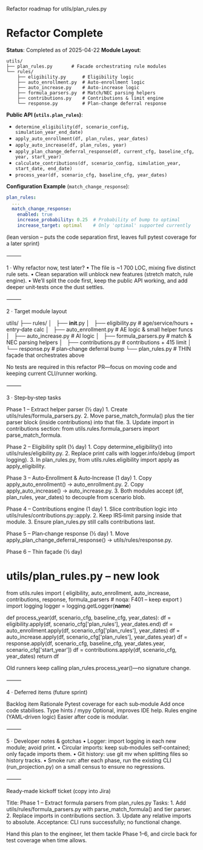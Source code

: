 Refactor roadmap for utils/plan_rules.py

# Refactor Complete
**Status**: Completed as of 2025-04-22
**Module Layout**:
```
utils/
├── plan_rules.py       # Facade orchestrating rule modules
└── rules/
    ├── eligibility.py      # Eligibility logic
    ├── auto_enrollment.py  # Auto-enrollment logic
    ├── auto_increase.py    # Auto-increase logic
    ├── formula_parsers.py  # Match/NEC parsing helpers
    ├── contributions.py    # Contributions & limit engine
    └── response.py         # Plan-change deferral response
```
**Public API (`utils.plan_rules`)**:
- `determine_eligibility(df, scenario_config, simulation_year_end_date)`
- `apply_auto_enrollment(df, plan_rules, year_dates)`
- `apply_auto_increase(df, plan_rules, year)`
- `apply_plan_change_deferral_response(df, current_cfg, baseline_cfg, year, start_year)`
- `calculate_contributions(df, scenario_config, simulation_year, start_date, end_date)`
- `process_year(df, scenario_cfg, baseline_cfg, year_dates)`

**Configuration Example** (`match_change_response`):
```yaml
plan_rules:
  ...
  match_change_response:
    enabled: true
    increase_probability: 0.25  # Probability of bump to optimal
    increase_target: optimal    # Only 'optimal' supported currently
```

(lean version – puts the code separation first, leaves full pytest coverage for a later sprint)

⸻

1 · Why refactor now, test later?
	•	The file is ~1 700 LOC, mixing five distinct rule sets.
	•	Clean separation will unblock new features (stretch match, rule engine).
	•	We’ll split the code first, keep the public API working, and add deeper unit‑tests once the dust settles.

⸻

2 · Target module layout

utils/
├── rules/
│   ├── __init__.py
│   ├── eligibility.py          # age/service/hours + entry‑date calc
│   ├── auto_enrollment.py      # AE logic & small helper funcs
│   ├── auto_increase.py        # AI logic
│   ├── formula_parsers.py      # match & NEC parsing helpers
│   ├── contributions.py        # contributions + 415 limit
│   └── response.py             # plan‑change deferral bump
└── plan_rules.py               # THIN façade that orchestrates above

No tests are required in this refactor PR—focus on moving code and keeping current CLI/runner working.

⸻

3 · Step‑by‑step tasks

Phase 1 – Extract helper parser (½ day)
	1.	Create utils/rules/formula_parsers.py.
	2.	Move parse_match_formula() plus the tier parser block (inside contributions) into that file.
	3.	Update import in contributions section:
from utils.rules.formula_parsers import parse_match_formula.

Phase 2 – Eligibility split (½ day)
	1.	Copy determine_eligibility() into utils/rules/eligibility.py.
	2.	Replace print calls with logger.info/debug (import logging).
	3.	In plan_rules.py, from utils.rules.eligibility import apply as apply_eligibility.

Phase 3 – Auto‑Enrollment & Auto‑Increase (1 day)
	1.	Copy apply_auto_enrollment() → auto_enrollment.py.
	2.	Copy apply_auto_increase() → auto_increase.py.
	3.	Both modules accept (df, plan_rules, year_dates) to decouple from scenario blob.

Phase 4 – Contributions engine (1 day)
	1.	Slice contribution logic into utils/rules/contributions.py::apply.
	2.	Keep IRS‑limit parsing inside that module.
	3.	Ensure plan_rules.py still calls contributions last.

Phase 5 – Plan‑change response (½ day)
	1.	Move apply_plan_change_deferral_response() → utils/rules/response.py.

Phase 6 – Thin façade (½ day)

# utils/plan_rules.py – new look
from utils.rules import (
    eligibility, auto_enrollment, auto_increase,
    contributions, response, formula_parsers  # noqa: F401 – keep export
)
import logging
logger = logging.getLogger(__name__)

def process_year(df, scenario_cfg, baseline_cfg, year_dates):
    df = eligibility.apply(df, scenario_cfg['plan_rules'], year_dates.end)
    df = auto_enrollment.apply(df, scenario_cfg['plan_rules'], year_dates)
    df = auto_increase.apply(df, scenario_cfg['plan_rules'], year_dates.year)
    df = response.apply(df, scenario_cfg, baseline_cfg, year_dates.year, scenario_cfg['start_year'])
    df = contributions.apply(df, scenario_cfg, year_dates)
    return df

Old runners keep calling plan_rules.process_year()—no signature change.

⸻

4 · Deferred items (future sprint)

Backlog item	Rationale
Pytest coverage for each sub‑module	Add once code stabilises.
Type hints / mypy	Optional, improves IDE help.
Rules engine (YAML‑driven logic)	Easier after code is modular.



⸻

5 · Developer notes & gotchas
	•	Logger: import logging in each new module; avoid print.
	•	Circular imports: keep sub‑modules self‑contained; only façade imports them.
	•	Git history: use git mv when splitting files so history tracks.
	•	Smoke run: after each phase, run the existing CLI (run_projection.py) on a small census to ensure no regressions.

⸻

Ready‑made kickoff ticket (copy into Jira)

Title: Phase 1 – Extract formula parsers from plan_rules.py
Tasks:
	1.	Add utils/rules/formula_parsers.py with parse_match_formula() and tier parser.
	2.	Replace imports in contributions section.
	3.	Update any relative imports to absolute.
Acceptance: CLI runs successfully; no functional change.

Hand this plan to the engineer, let them tackle Phase 1–6, and circle back for test coverage when time allows.